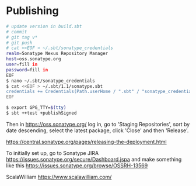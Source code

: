 
Publishing
======
``` bash
# update version in build.sbt
# commit
# git tag v*
# git push
# cat <<EOF > ~/.sbt/sonatype_credentials
realm=Sonatype Nexus Repository Manager
host=oss.sonatype.org
user=fill in
password=fill in
EOF
$ nano ~/.sbt/sonatype_credentials
$ cat <<EOF > ~/.sbt/1.1/sonatype.sbt
credentials += Credentials(Path.userHome / ".sbt" / "sonatype_credentials")
EOF

$ export GPG_TTY=$(tty)
$ sbt ++test +publishSigned
```

Then in https://oss.sonatype.org/ log in, go to 'Staging Repositories', sort by date descending, select the latest package, click 'Close' and then 'Release'.

https://central.sonatype.org/pages/releasing-the-deployment.html

To initially set up, go to Sonatype JIRA https://issues.sonatype.org/secure/Dashboard.jspa and make something like this https://issues.sonatype.org/browse/OSSRH-13569

ScalaWilliam <https://www.scalawilliam.com/>
